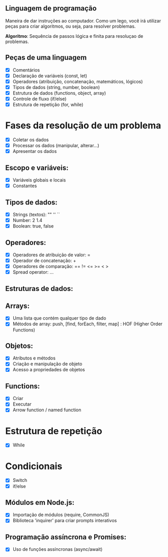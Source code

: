 ## Linguagem de programação

Maneira de dar instruções ao computador.
Como um lego, você irá utilizar peças para criar algoritmos, ou seja, para resolver problemas.

**Algoritmo**: Sequência de passos lógica e finita para resoluçao de problemas.

## Peças de uma linguagem

- [x] Comentários
- [x] Declaração de variáveis (const, let)
- [x] Operadores (atribuição, concatenação, matemáticos, lógicos)
- [x] Tipos de dados (string, number, boolean)
- [x] Estrutura de dados (functions, object, array)
- [x] Controle de fluxo (if/else)
- [x] Estrutura de repetição (for, while)

# Fases da resolução de um problema

- [x] Coletar os dados
- [x] Processar os dados (manipular, alterar...)
- [x] Apresentar os dados

## Escopo e variáveis:

- [x] Variáveis globais e locais
- [x] Constantes

## Tipos de dados:

- [x] Strings (textos): "" '' ``
- [x] Number: 2 1.4
- [x] Boolean: true, false

## Operadores:

- [x] Operadores de atribuição de valor: =
- [x] Operador de concatenação: +
- [x] Operadores de comparação: == != <= >= < >
- [x] Spread operator: ...

## Estruturas de dados:

## Arrays:

- [x] Uma lista que contém qualquer tipo de dado
- [x] Métodos de array: push, [find, forEach, filter, map] : HOF (Higher Order Functions)

## Objetos:

- [x] Atributos e métodos
- [x] Criação e manipulação de objeto
- [x] Acesso a propriedades de objetos

## Functions:

- [x] Criar 
- [x] Executar
- [x] Arrow function / named function

# Estrutura de repetição

- [x] While

# Condicionais

- [x] Switch
- [x] if/else

## Módulos em Node.js:

- [x] Importação de módulos (require, CommonJS)
- [x] Biblioteca 'inquirer' para criar prompts interativos

## Programação assíncrona e Promises:

- [x] Uso de funções assíncronas (async/await)